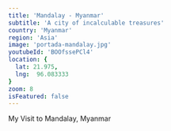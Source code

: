 ```yaml
---
title: 'Mandalay - Myanmar'
subtitle: 'A city of incalculable treasures'
country: 'Myanmar'
region: 'Asia'
image: 'portada-mandalay.jpg'
youtubeId: 'BOOfssePCl4'
location: {
  lat: 21.975,
  lng:  96.083333
}
zoom: 8
isFeatured: false
---
```


My Visit to Mandalay, Myanmar
